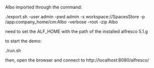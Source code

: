 Albo imported through the command:

./export.sh -user admin -pwd admin -s workspace://SpacesStore -p /app:company_home/cm:Albo -verbose -root -zip Albo

need to set the ALF_HOME with the path of the installed alfresco 5.1.g

to start the demo:

./run.sh

then, open the browser and connect to http://localhost:8080/alfresco/
